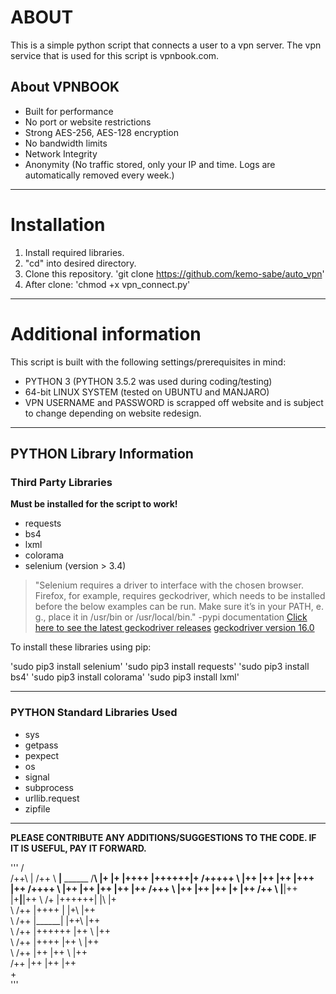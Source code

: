 # ABOUT
This is a simple python script that connects a user to a vpn server. The vpn service that is used for this script is vpnbook.com. 

## About VPNBOOK

- Built for performance
- No port or website restrictions
- Strong AES-256, AES-128 encryption
- No bandwidth limits
- Network Integrity
- Anonymity (No traffic stored, only your IP and time. Logs are automatically removed every week.)

---

# Installation
1. Install required libraries.
2. "cd" into desired directory.
2. Clone this repository.
'git clone https://github.com/kemo-sabe/auto_vpn'
3. After clone:
'chmod +x vpn_connect.py'

---

# Additional information
This script is built with the following settings/prerequisites in mind:

- PYTHON 3 (PYTHON 3.5.2 was used during coding/testing)
- 64-bit LINUX SYSTEM (tested on UBUNTU and MANJARO)
- VPN USERNAME and PASSWORD is scrapped off website and is subject to change depending on website redesign.

---

## PYTHON Library Information

### Third Party Libraries 

**Must be installed for the script to work!**

- requests
- bs4
- lxml
- colorama
- selenium (version > 3.4)
>"Selenium requires a driver to interface with the chosen browser. Firefox, for example, requires geckodriver, which needs to be installed before the below examples can be run. Make sure it’s in your PATH, e. g., place it in /usr/bin or /usr/local/bin." -pypi documentation
[Click here to see the latest geckodriver releases](https://github.com/mozilla/geckodriver/releases)
[geckodriver version 16.0](https://github.com/mozilla/geckodriver/releases/download/v0.16.0/geckodriver-v0.16.0-win64.zip)


To install these libraries using pip:

'sudo pip3 install selenium'
'sudo pip3 install requests'
'sudo pip3 install bs4'
'sudo pip3 install colorama'
'sudo pip3 install lxml'

---

### PYTHON Standard Libraries Used

- sys
- getpass
- pexpect
- os
- signal
- subprocess
- urllib.request
- zipfile

---
	
**PLEASE CONTRIBUTE ANY ADDITIONS/SUGGESTIONS TO THE CODE. IF IT IS USEFUL, PAY IT FORWARD.**

'''
       /\
      /++\                       |
     /++  \                  ____|____    ______
    /______\       |+     |+     |++++   |++++++|+
   /+++++   \      |++    |++    |++     |+++   |++
  /++++      \     |++    |++    |++     |++    |++
 /+++         \    |++    |++    |++     |+     |++
/++            \   |______|++    |+______|______|++ 
                \            /+   |++++++|    |\      |+                              
                 \          /++   |++++  |    |+\     |++                         
                  \        /++    |______|    |++\    |++                         
                   \      /++     |++++++     |++ \   |++                    
                    \    /++      |++++       |++  \  |++                           
                     \  /++       |++         |++   \ |++              
                      \/++        |++         |++    \|++                 
                       +       
''' 
